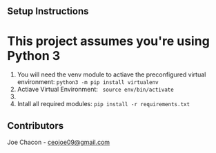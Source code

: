 ## Setup Instructions
# This project assumes you're using Python 3
<ol> 
    <li> You will need the venv module to actiave the preconfigured virtual environment: <code>python3 -m pip install virtualenv</code></li> 
    <li> Actiave Virtual Environment: <code> source env/bin/activate </code> <li>
    <li> Intall all required modules: <code>pip install -r requirements.txt </code> </li>
</ol>

## Contributors
Joe Chacon - ceojoe09@gmail.com